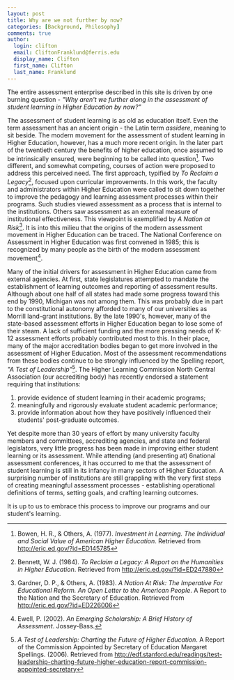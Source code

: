 ```yaml
---
layout: post
title: Why are we not further by now?
categories: [Background, Philosophy]
comments: true
author:
  login: clifton
  email: CliftonFranklund@ferris.edu
  display_name: Clifton
  first_name: Clifton
  last_name: Franklund
---
```


The entire assessment enterprise described in this site is driven by one burning question - _"Why aren't we further along in the assessment of student learning in Higher Education by now?"_  

The assessment of student learning is as old as education itself. Even the term assessment has an ancient origin - the Latin term _assidere_, meaning to sit beside. The modern movement for the assessment of student learning in Higher Education, however, has a much more recent origin. In the later part of the twentieth century the benefits of higher education, once assumed to be intrinsically ensured, were beginning to be called into question[^fn1]. Two different, and somewhat competing, courses of action were proposed to address this perceived need. The first approach, typified by _To Reclaim a Legacy_[^fn2], focused upon curricular improvements. In this work, the faculty and administrators within Higher Education were called to sit down together to improve the pedagogy and learning assessment processes within their programs. Such studies viewed assessment as a process that is internal to the institutions. Others saw assessment as an external measure of institutional effectiveness. This viewpoint is exemplified by _A Nation at Risk_[^fn3]. It is into this milieu that the origins of the modern assessment movement in Higher Education can be traced. The National Conference on Assessment in Higher Education was first convened in 1985; this is recognized by many people as the birth of the modern assessment movement[^fn4].

Many of the initial drivers for assessment in Higher Education came from external agencies. At first, state legislatures attempted to mandate the establishment of learning outcomes and reporting of assessment results. Although about one half of all states had made some progress toward this end by 1990, Michigan was not among them. This was probably due in part to the constitutional autonomy afforded to many of our universities as Morrill land-grant institutions. By the late 1990's, however, many of the state-based assessment efforts in Higher Education began to lose some of their steam. A lack of sufficient funding and the more pressing needs of K-12 assessment efforts probably contributed most to this. In their place, many of the major accreditation bodies began to get more involved in the assessment of Higher Education. Most of the assessment recommendations from these bodies continue to be strongly influenced by the Spelling report, _"A Test of Leadership"_[^fn5]. The Higher Learning Commission North Central Association (our accrediting body) has recently endorsed a statement requiring that institutions:  

1. provide evidence of student learning in their academic programs;   
2. meaningfully and rigorously evaluate student academic performance;   
3. provide information about how they have positively influenced their students' post-graduate outcomes.  

Yet despite more than 30 years of effort by many university faculty members and committees, accrediting agencies, and state and federal legislators, very little progress has been made in improving either student learning or its assessment. While attending (and presenting at) 6national assessment conferences, it has occurred to me that the assessment of student learning is still in its infancy in many sectors of Higher Education. A surprising number of institutions are still grappling with the very first steps of creating meaningful assessment processes - establishing operational definitions of terms, setting goals, and crafting learning outcomes. 

It is up to us to embrace this process to improve our programs and our student's learning.

[^fn1]: Bowen, H. R., & Others, A. (1977). _Investment in Learning. The Individual and Social Value of American Higher Education_. Retrieved from http://eric.ed.gov/?id=ED145785  
[^fn2]: Bennett, W. J. (1984). _To Reclaim a Legacy: A Report on the Humanities in Higher Education_. Retrieved from http://eric.ed.gov/?id=ED247880  
[^fn3]: Gardner, D. P., & Others, A. (1983). _A Nation At Risk: The Imperative For Educational Reform. An Open Letter to the American People_. A Report to the Nation and the Secretary of Education. Retrieved from http://eric.ed.gov/?id=ED226006   
[^fn4]: Ewell, P. (2002). _An Emerging Scholarship: A Brief History of Assessment_. Jossey-Bass.   
[^fn5]: _A Test of Leadership: Charting the Future of Higher Education_. A Report of the Commission Appointed by Secretary of Education Margaret Spellings. (2006). Retrieved from http://edf.stanford.edu/readings/test-leadership-charting-future-higher-education-report-commission-appointed-secretary   
